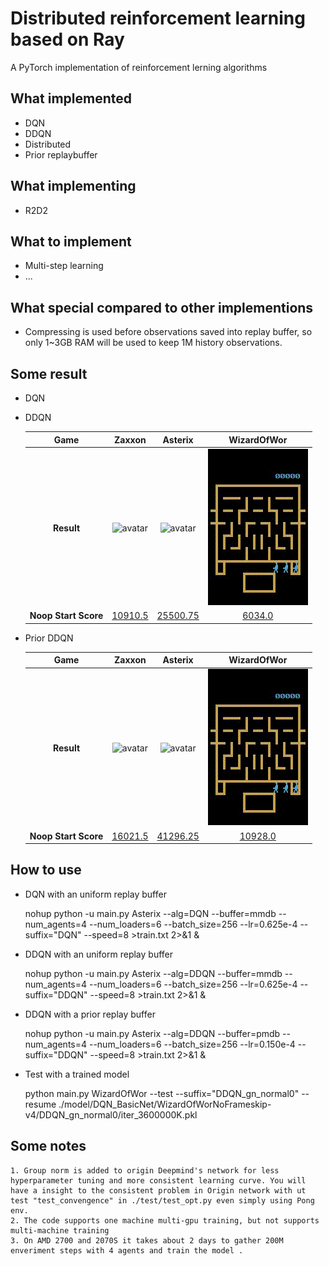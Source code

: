 # Distributed reinforcement learning based on Ray

A PyTorch implementation of reinforcement lerning algorithms

## What implemented
* DQN
* DDQN
* Distributed
* Prior replaybuffer

## What implementing
* R2D2

## What to implement
* Multi-step learning
* ...

## What special compared to other implementions
* Compressing is used before observations saved into replay buffer, so only 1~3GB RAM will be used to keep 1M history observations.

## Some result
* DQN

* DDQN

    |**Game**             | Zaxxon                          | Asterix                           | WizardOfWor                               |
    |:-------------------:|:-------------------------------:|:---------------------------------:|:-----------------------------------------:|
    |**Result**           |![avatar](./exp/ddqn/Zaxxon.gif) |![avatar](./exp/ddqn/Asterix.gif)  |![avatar](./exp/ddqn/WizardOfWor.gif)      |
    |**Noop Start Score** | [10910.5](./exp/ddqn/Zaxxon.png)| [25500.75](./exp/ddqn/Asterix.png)| [6034.0](./exp/ddqn/WizardOfWor.png)      |

* Prior DDQN

    |**Game**             | Zaxxon                                 | Asterix                                | WizardOfWor                                 |
    |:-------------------:|:--------------------------------------:|:--------------------------------------:|:-------------------------------------------:|
    |**Result**           | ![avatar](./exp/prior_ddqn/Zaxxon.gif) |![avatar](./exp/prior_ddqn/Asterix.gif) |![avatar](./exp/prior_ddqn/WizardOfWor.gif)  |
    |**Noop Start Score** | [16021.5](./exp/prior_ddqn/Zaxxon.png) |[41296.25](./exp/prior_ddqn/Asterix.png)| [10928.0](./exp/prior_ddqn/WizardOfWor.png) |

## How to use

* DQN with an uniform replay buffer

    nohup python -u main.py Asterix --alg=DQN --buffer=mmdb --num_agents=4 --num_loaders=6 --batch_size=256 --lr=0.625e-4 --suffix="DQN" --speed=8 >train.txt 2>&1 &

* DDQN with an uniform replay buffer

    nohup python -u main.py Asterix --alg=DDQN --buffer=mmdb --num_agents=4 --num_loaders=6 --batch_size=256 --lr=0.625e-4 --suffix="DDQN" --speed=8 >train.txt 2>&1 &

* DDQN with a prior replay buffer

    nohup python -u main.py Asterix --alg=DDQN --buffer=pmdb --num_agents=4 --num_loaders=6 --batch_size=256 --lr=0.150e-4 --suffix="DDQN" --speed=8 >train.txt 2>&1 &

* Test with a trained model

    python main.py WizardOfWor --test --suffix="DDQN_gn_normal0" --resume ./model/DQN_BasicNet/WizardOfWorNoFrameskip-v4/DDQN_gn_normal0/iter_3600000K.pkl

## Some notes
    1. Group norm is added to origin Deepmind's network for less hyperparameter tuning and more consistent learning curve. You will have a insight to the consistent problem in Origin network with ut test "test_convengence" in ./test/test_opt.py even simply using Pong env.
    2. The code supports one machine multi-gpu training, but not supports multi-machine training
    3. On AMD 2700 and 2070S it takes about 2 days to gather 200M enveriment steps with 4 agents and train the model .

